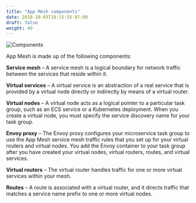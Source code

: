 ```yaml
---
title: "App Mesh components"
date: 2018-10-03T10:15:55-07:00
draft: false
weight: 40
---
```


![Components](/images/introduction/flow.png)

App Mesh is made up of the following components:

**Service mesh** – A service mesh is a logical boundary for network traffic between the services that reside within it.

**Virtual services** – A virtual service is an abstraction of a real service that is provided by a virtual node directly or indirectly by means of a virtual router.

**Virtual nodes** – A virtual node acts as a logical pointer to a particular task group, such as an ECS service or a Kubernetes deployment. When you create a virtual node, you must specify the service discovery name for your task group.

**Envoy proxy** – The Envoy proxy configures your microservice task group to use the App Mesh service mesh traffic rules that you set up for your virtual routers and virtual nodes. You add the Envoy container to your task group after you have created your virtual nodes, virtual routers, routes, and virtual services.

**Virtual routers** – The virtual router handles traffic for one or more virtual services within your mesh.

**Routes** – A route is associated with a virtual router, and it directs traffic that matches a service name prefix to one or more virtual nodes.

